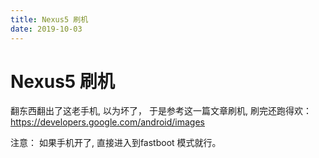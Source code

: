 ```yaml
---
title: Nexus5 刷机
date: 2019-10-03
---
```

# Nexus5 刷机
翻东西翻出了这老手机, 以为坏了， 于是参考这一篇文章刷机, 刷完还跑得欢：
https://developers.google.com/android/images

注意：
如果手机开了, 直接进入到fastboot 模式就行。